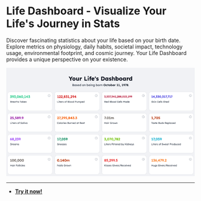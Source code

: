 # Life Dashboard - Visualize Your Life's Journey in Stats

Discover fascinating statistics about your life based on your birth date. Explore metrics on physiology, daily habits, societal impact, technology usage, environmental footprint, and cosmic journey. Your Life Dashboard provides a unique perspective on your existence.

![Life Dashboard - Visualize Your Life's Journey in Stats Screenshot](https://raw.githubusercontent.com/ChrisPirillo/life-dashboard/main/assets/screenshot.png)

---

* **[Try it now!](https://pirillo.com/arcade/life-dashboard.html)**
